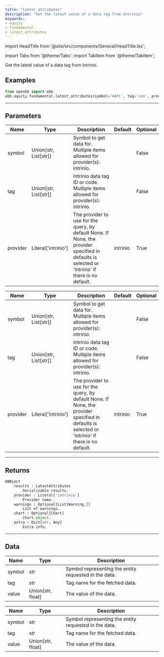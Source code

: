 ```yaml
---
title: "latest_attributes"
description: "Get the latest value of a data tag from Intrinio"
keywords:
- equity
- fundamental
- latest_attributes
---
```


import HeadTitle from '@site/src/components/General/HeadTitle.tsx';

<HeadTitle title="equity/fundamental/latest_attributes - Reference | OpenBB Platform Docs" />

<!-- markdownlint-disable MD012 MD031 MD033 -->

import Tabs from '@theme/Tabs';
import TabItem from '@theme/TabItem';

Get the latest value of a data tag from Intrinio.


Examples
--------

```python
from openbb import obb
obb.equity.fundamental.latest_attributes(symbol='AAPL', tag='ceo', provider='intrinio')
```

---

## Parameters

<Tabs>

<TabItem value='standard' label='standard'>

| Name | Type | Description | Default | Optional |
| ---- | ---- | ----------- | ------- | -------- |
| symbol | Union[str, List[str]] | Symbol to get data for. Multiple items allowed for provider(s): intrinio. |  | False |
| tag | Union[str, List[str]] | Intrinio data tag ID or code. Multiple items allowed for provider(s): intrinio. |  | False |
| provider | Literal['intrinio'] | The provider to use for the query, by default None. If None, the provider specified in defaults is selected or 'intrinio' if there is no default. | intrinio | True |
</TabItem>

<TabItem value='intrinio' label='intrinio'>

| Name | Type | Description | Default | Optional |
| ---- | ---- | ----------- | ------- | -------- |
| symbol | Union[str, List[str]] | Symbol to get data for. Multiple items allowed for provider(s): intrinio. |  | False |
| tag | Union[str, List[str]] | Intrinio data tag ID or code. Multiple items allowed for provider(s): intrinio. |  | False |
| provider | Literal['intrinio'] | The provider to use for the query, by default None. If None, the provider specified in defaults is selected or 'intrinio' if there is no default. | intrinio | True |
</TabItem>

</Tabs>

---

## Returns

```python wordwrap
OBBject
    results : LatestAttributes
        Serializable results.
    provider : Literal['intrinio']
        Provider name.
    warnings : Optional[List[Warning_]]
        List of warnings.
    chart : Optional[Chart]
        Chart object.
    extra : Dict[str, Any]
        Extra info.

```

---

## Data

<Tabs>

<TabItem value='standard' label='standard'>

| Name | Type | Description |
| ---- | ---- | ----------- |
| symbol | str | Symbol representing the entity requested in the data. |
| tag | str | Tag name for the fetched data. |
| value | Union[str, float] | The value of the data. |
</TabItem>

<TabItem value='intrinio' label='intrinio'>

| Name | Type | Description |
| ---- | ---- | ----------- |
| symbol | str | Symbol representing the entity requested in the data. |
| tag | str | Tag name for the fetched data. |
| value | Union[str, float] | The value of the data. |
</TabItem>

</Tabs>

